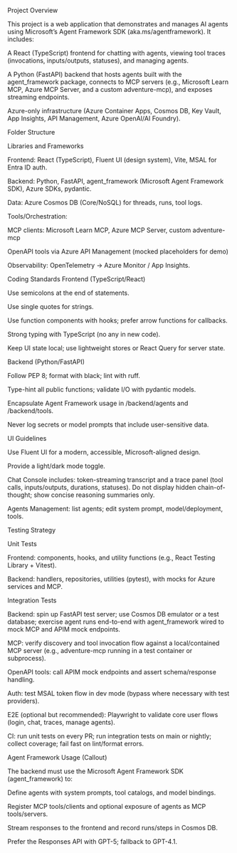 Project Overview

This project is a web application that demonstrates and manages AI agents using Microsoft’s Agent Framework SDK (aka.ms/agentframework). It includes:

A React (TypeScript) frontend for chatting with agents, viewing tool traces (invocations, inputs/outputs, statuses), and managing agents.

A Python (FastAPI) backend that hosts agents built with the agent_framework package, connects to MCP servers (e.g., Microsoft Learn MCP, Azure MCP Server, and a custom adventure-mcp), and exposes streaming endpoints.

Azure-only infrastructure (Azure Container Apps, Cosmos DB, Key Vault, App Insights, API Management, Azure OpenAI/AI Foundry).

Folder Structure



Libraries and Frameworks

Frontend: React (TypeScript), Fluent UI (design system), Vite, MSAL for Entra ID auth.

Backend: Python, FastAPI, agent_framework (Microsoft Agent Framework SDK), Azure SDKs, pydantic.

Data: Azure Cosmos DB (Core/NoSQL) for threads, runs, tool logs.

Tools/Orchestration:

MCP clients: Microsoft Learn MCP, Azure MCP Server, custom adventure-mcp

OpenAPI tools via Azure API Management (mocked placeholders for demo)

Observability: OpenTelemetry → Azure Monitor / App Insights.

Coding Standards
Frontend (TypeScript/React)

Use semicolons at the end of statements.

Use single quotes for strings.

Use function components with hooks; prefer arrow functions for callbacks.

Strong typing with TypeScript (no any in new code).

Keep UI state local; use lightweight stores or React Query for server state.

Backend (Python/FastAPI)

Follow PEP 8; format with black; lint with ruff.

Type-hint all public functions; validate I/O with pydantic models.

Encapsulate Agent Framework usage in /backend/agents and /backend/tools.

Never log secrets or model prompts that include user-sensitive data.

UI Guidelines

Use Fluent UI for a modern, accessible, Microsoft-aligned design.

Provide a light/dark mode toggle.

Chat Console includes: token-streaming transcript and a trace panel (tool calls, inputs/outputs, durations, statuses). Do not display hidden chain-of-thought; show concise reasoning summaries only.

Agents Management: list agents; edit system prompt, model/deployment, tools.

Testing Strategy

Unit Tests

Frontend: components, hooks, and utility functions (e.g., React Testing Library + Vitest).

Backend: handlers, repositories, utilities (pytest), with mocks for Azure services and MCP.

Integration Tests

Backend: spin up FastAPI test server; use Cosmos DB emulator or a test database; exercise agent runs end-to-end with agent_framework wired to mock MCP and APIM mock endpoints.

MCP: verify discovery and tool invocation flow against a local/contained MCP server (e.g., adventure-mcp running in a test container or subprocess).

OpenAPI tools: call APIM mock endpoints and assert schema/response handling.

Auth: test MSAL token flow in dev mode (bypass where necessary with test providers).

E2E (optional but recommended): Playwright to validate core user flows (login, chat, traces, manage agents).

CI: run unit tests on every PR; run integration tests on main or nightly; collect coverage; fail fast on lint/format errors.

Agent Framework Usage (Callout)

The backend must use the Microsoft Agent Framework SDK (agent_framework) to:

Define agents with system prompts, tool catalogs, and model bindings.

Register MCP tools/clients and optional exposure of agents as MCP tools/servers.

Stream responses to the frontend and record runs/steps in Cosmos DB.

Prefer the Responses API with GPT-5; fallback to GPT-4.1.